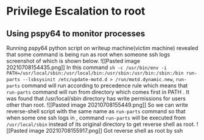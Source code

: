 # Privilege Escalation to root
## Using pspy64 to monitor processes
Running pspy64 python script on writeup machine(victim machine) revealed that some command is being run as root when someone ssh logs screenshot of which is shown below.
![[Pasted image 20210708154435.png]]
In this command `sh -c /usr/bin/env -i PATH=/usr/local/sbin:/usr/local/bin:/usr/sbin:/usr/bin:/sbin:/bin run-parts --lsbsysinit /etc/update-motd.d > /run/motd.dynamic.new`, `run-parts`  command will run according to precedence rule which means that `run-parts` command will run from directory which comes first in PATH . 
It was found that /usr/local/sbin directory has write permissions for users other than root.
![[Pasted image 20210708155449.png]]
So we can write reverse-shell script with the same name as `run-parts` command so that when some one ssh logs in , command `run-parts` will be executed from `/usr/local/sbin` instead of its original directory to get reverse shell as root.
![[Pasted image 20210708155917.png]]
Got reverse shell as root by ssh 